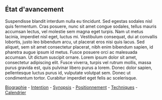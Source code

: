 ## État d'avancement

Suspendisse blandit interdum nulla eu tincidunt. Sed egestas sodales nisl quis fermentum. Cras posuere, nunc sit amet congue sodales, tellus mauris accumsan lectus, vel molestie sem magna eget turpis. Nam ut metus lacinia, imperdiet nisl eget, luctus mi. Vestibulum consequat, dui at convallis lobortis, justo leo bibendum arcu, ut placerat eros nisi quis lacus. 
Sed aliquet, sem sit amet consectetur placerat, nibh enim bibendum sapien, id pharetra augue ipsum id metus. Fusce posuere orci ac malesuada accumsan. 
Ut dictum suscipit ornare. Lorem ipsum dolor sit amet, consectetur adipiscing elit. Fusce viverra, turpis vel rutrum mollis, massa purus gravida est, quis pulvinar libero purus a lorem. Donec dolor sapien, pellentesque luctus purus id, vulputate volutpat sem. 
Donec ut condimentum tortor. Curabitur imperdiet eget felis ac scelerisque.

[Biographie](01-biographie.md) - [Intention](02-intention.md_) - [Synopsis](03-synopsis.md) - [Positionnement](04-positionnement.md_) - [Techniques](05-technique.md_) - [Calendrier](06-calendrier.md_)